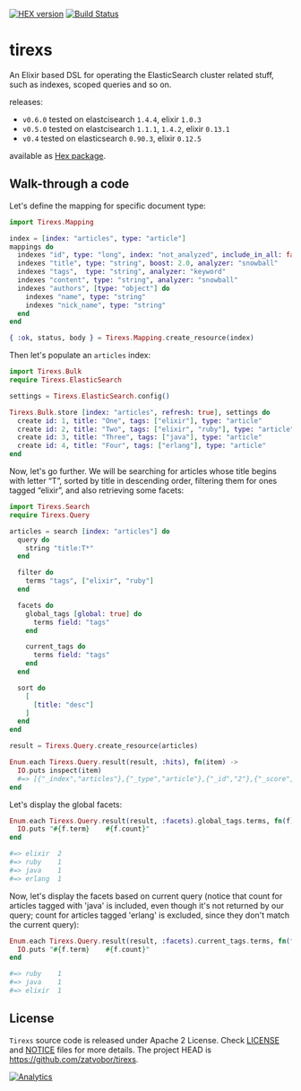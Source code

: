 [![HEX version](https://img.shields.io/hexpm/v/tirexs.svg)](https://hex.pm/packages/tirexs) [![Build Status](https://travis-ci.org/Zatvobor/tirexs.png)](https://travis-ci.org/Zatvobor/tirexs)

tirexs
======

An Elixir based DSL for operating the ElasticSearch cluster related stuff, such as indexes, scoped queries and so on.

releases:

- `v0.6.0` tested on elastcisearch `1.4.4`, elixir `1.0.3`
- `v0.5.0` tested on elastcisearch `1.1.1`, `1.4.2`, elixir `0.13.1`
- `v0.4` tested on elasticsearch `0.90.3`, elixir `0.12.5`

available as [Hex package](https://hex.pm/packages/tirexs).

Walk-through a code
-------------------

Let's define the mapping for specific document type:

```elixir
import Tirexs.Mapping

index = [index: "articles", type: "article"]
mappings do
  indexes "id", type: "long", index: "not_analyzed", include_in_all: false
  indexes "title", type: "string", boost: 2.0, analyzer: "snowball"
  indexes "tags",  type: "string", analyzer: "keyword"
  indexes "content", type: "string", analyzer: "snowball"
  indexes "authors", [type: "object"] do
    indexes "name", type: "string"
    indexes "nick_name", type: "string"
  end
end

{ :ok, status, body } = Tirexs.Mapping.create_resource(index)
```

Then let's populate an `articles` index:

```elixir
import Tirexs.Bulk
require Tirexs.ElasticSearch

settings = Tirexs.ElasticSearch.config()

Tirexs.Bulk.store [index: "articles", refresh: true], settings do
  create id: 1, title: "One", tags: ["elixir"], type: "article"
  create id: 2, title: "Two", tags: ["elixir", "ruby"], type: "article"
  create id: 3, title: "Three", tags: ["java"], type: "article"
  create id: 4, title: "Four", tags: ["erlang"], type: "article"
end
```

Now, let's go further. We will be searching for articles whose title begins with letter “T”, sorted by title in descending order, filtering them for ones tagged “elixir”, and also retrieving some facets:

```elixir
import Tirexs.Search
require Tirexs.Query

articles = search [index: "articles"] do
  query do
    string "title:T*"
  end

  filter do
    terms "tags", ["elixir", "ruby"]
  end

  facets do
    global_tags [global: true] do
      terms field: "tags"
    end

    current_tags do
      terms field: "tags"
    end
  end

  sort do
    [
      [title: "desc"]
    ]
  end
end

result = Tirexs.Query.create_resource(articles)

Enum.each Tirexs.Query.result(result, :hits), fn(item) ->
  IO.puts inspect(item)
  #=> [{"_index","articles"},{"_type","article"},{"_id","2"},{"_score",1.0},{"_source",[{"id",2}, {"title","Two"},{"tags",["elixir","r uby"]},{"type","article"}]}]
end
```

Let's display the global facets:
```elixir
Enum.each Tirexs.Query.result(result, :facets).global_tags.terms, fn(f) ->
  IO.puts "#{f.term}    #{f.count}"
end

#=> elixir  2
#=> ruby    1
#=> java    1
#=> erlang  1
```
Now, let's display the facets based on current query (notice that count for articles tagged with 'java' is included, even though it's not returned by our query; count for articles tagged 'erlang' is excluded, since they don't match the current query):
```elixir
Enum.each Tirexs.Query.result(result, :facets).current_tags.terms, fn(f) ->
  IO.puts "#{f.term}    #{f.count}"
end

#=> ruby    1
#=> java    1
#=> elixir  1
```
License
-------

`Tirexs` source code is released under Apache 2 License.
Check [LICENSE](https://github.com/zatvobor/tirexs/blob/master/LICENSE) and [NOTICE](https://github.com/zatvobor/tirexs/blob/master/NOTICE) files for more details. The project HEAD is https://github.com/zatvobor/tirexs.

[![Analytics](https://ga-beacon.appspot.com/UA-61065309-1/Zatvobor/tirexs/README)](https://github.com/igrigorik/ga-beacon)
